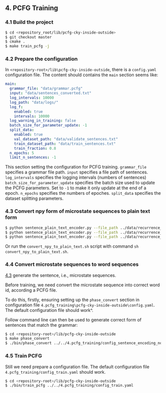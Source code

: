 ## 4. PCFG Training
### 4.1  Build the project
``` bash
$ cd <repository_root/lib/pcfg-cky-inside-outside>
$ git checkout master
$ cmake .
$ make train_pcfg -j
```

### 4.2  Prepare the configuration
In `<repository-root>/lib\pcfg-cky-inside-outside`, there is a `config.yaml` configuration file.
The content should contains the `main` section seems like:

``` yaml
main:
  grammar_file: "data/grammar.pcfg"
  input: "data/sentences_converted.txt"
  log_intervals: 10000
  log_path: "data/logs/"
  log_f:
    enabled: true
    intervals: 10000
  log_warning_in_training: false
  batch_size_for_parameter_update: -1
  split_data:
    enabled: true
    val_dataset_path: "data/validate_sentences.txt" 
    train_dataset_path: "data/train_sentences.txt"
    train_fraction: 0.8
  n_epochs: 5
  limit_n_sentences: -1
```
This section setting the configuration for PCFG training.
`grammar_file` specifies a grammar file path.
`input` specifies a file path of sentences.
`log_intervals` specifies the logging intervals (numbers of sentences)
`batch_size_for_parameter_update` specifies the batch size used to update the PCFG parameters. Set to `-1` to make it only update at the end of a epoch. 
`n_epochs` specifies the numbers of epoches.
`split_data` specifies the dataset splitting  parameters.

### 4.3 Convert npy form of microstate sequences to plain text form
``` bash
$ python sentence_plain_text_encoder.py --file_path ../data/recurrence_sentences/epileptic_eeg_dataset/seizure_integrated_all_d2_s4.npy --output_file_path ../data/recurrence_sentences/epileptic_eeg_dataset/seizure_integrated_all_d2_s4.txt
$ python sentence_plain_text_encoder.py --file_path ../data/recurrence_sentences/epileptic_eeg_dataset/normal_integrated_all_d2_s4.npy --output_file_path ../data/recurrence_sentences/epileptic_eeg_dataset/normal_integrated_all_d2_s4.txt
$ python sentence_plain_text_encoder.py --file_path ../data/recurrence_sentences/epileptic_eeg_dataset/pre-epileptic_integrated_all_d2_s4.npy --output_file_path ../data/recurrence_sentences/epileptic_eeg_dataset/pre-epileptic_integrated_all_d2_s4.txt
```
Or run the `convert_npy_to_plain_text.sh` script with command `sh convert_npy_to_plain_text.sh`.


### 4.4 Convert microstate sequences to word sequences
[4.3](./README.md#43-convert-npy-files-to-txt-files) generate the sentence, i.e., microstate sequences.

Before training, we need convert the microstate sequence into correct word id, according a PCFG file.

To do this, firstly, ensuring setting up the `phase_convert` section in configuration file `4.pcfg_training\pcfg-cky-inside-outside\config.yaml`. 
The default configuration file should work^.

Follow command line can then be used to generate correct form of sentences that match the grammar:
``` bash
$ cd <repository-root>/lib/pcfg-cky-inside-outside
$ make phase_convert
$ ./bin/phase_convert ../../4.pcfg_training/config_sentence_encoding_normal.yaml
```

### 4.5 Train PCFG
Still we need prepare a configuration file.
The default configuration file `4.pcfg_training/config_train.yaml` should work.

``` bash
$ cd <repository-root>/lib/pcfg-cky-inside-outside
$ ./bin/train_pcfg ../../4.pcfg_training/config_train.yaml
```